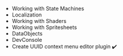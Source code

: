 * Working with State Machines
* Localization
* Working with Shaders
* Working with Spritesheets
* DataObjects
* DevConsole
* Create UUID context menu editor plugin :heavy_check_mark:

